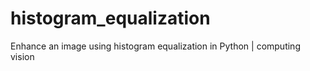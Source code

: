 # histogram_equalization
Enhance an image using histogram equalization in Python | computing vision
